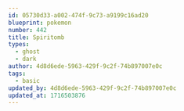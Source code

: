 ```yaml
---
id: 05730d33-a002-474f-9c73-a9199c16ad20
blueprint: pokemon
number: 442
title: Spiritomb
types:
  - ghost
  - dark
author: 4d8d6ede-5963-429f-9c2f-74b897007e0c
tags:
  - basic
updated_by: 4d8d6ede-5963-429f-9c2f-74b897007e0c
updated_at: 1716503876
---
```

